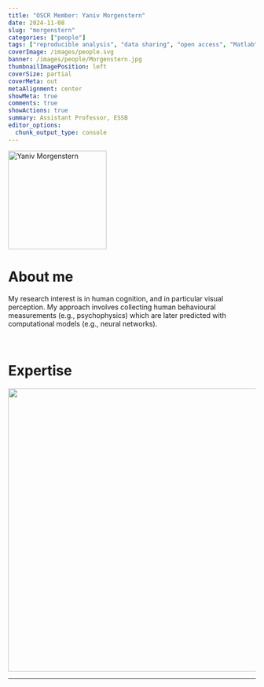 ```yaml
---
title: "OSCR Member: Yaniv Morgenstern"
date: 2024-11-08
slug: "morgenstern"
categories: ["people"]
tags: ["reproducible analysis", "data sharing", "open access", "Matlab", "school-essb"] # top 3 categories + unique + school
coverImage: /images/people.svg
banner: /images/people/Morgenstern.jpg
thumbnailImagePosition: left
coverSize: partial
coverMeta: out
metaAlignment: center
showMeta: true
comments: true
showActions: true
summary: Assistant Professor, ESSB
editor_options: 
  chunk_output_type: console
---
```


<!-- EMAIL -->
<p>
  <a href="mailto:morgenstern@essb.eur.nl">
  <img border="0" alt="Yaniv Morgenstern" src="/images/people/Morgenstern.jpg" width="200" height="200" align="center">
  </a>
</p>


<p align="center">
<!--  CV -->
  <a href="https://www.dropbox.com/scl/fi/wyao548jjtqs0divg255r/YanivMorgensternCV.pdf?rlkey=die68mcma56iwynv87qrrk31q&st=eh1cox90&dl=0" class="fa-solid fa-file" style="color:#000000;">
  </a> 

<!-- TWITTER 
  <a href="" class="fa-brands fa-x-twitter" style="color:#000000;">
  </a>
  -->

<!-- GOOGLE SCHOLAR  -->
  <a href="https://scholar.google.com/citations?user=hlcfRkYAAAAJ&hl=en" class="fa-brands fa-google-scholar" style="color:#000000;">
  </a>
  
<!-- RESEARCHGATE 
  <a href="" class="fa-brands fa-researchgate" style="color:#000000;">
  </a>
   --> 
  
<!-- LINKEDIN 
  <a href="" class="fa-brands fa-linkedin" style="color:#000000;">
  </a> -->  
  
  <!-- ORCID 
  <a href="" class="fa-brands fa-orcid" style="color:#000000;">
  </a> -->

<!-- PERSONAL WEBSITE 
  <a href="" class="fa-solid fa-link" style="color:#000000;">
  </a> -->

<!-- GITHUB 
  <a href="" class="fa-brands fa-github" style="color:#000000;"> 
  </a> -->
</p>

# About me

My research interest is in human cognition, and in particular visual perception. My approach involves collecting human behavioural measurements (e.g., psychophysics) which are later predicted with computational models (e.g., neural networks).

<BR>

<!-- # Expertise -->
# Expertise

<img src="{{< blogdown/postref >}}index_files/figure-html/radarPlot-1.png" width="576" />


***


